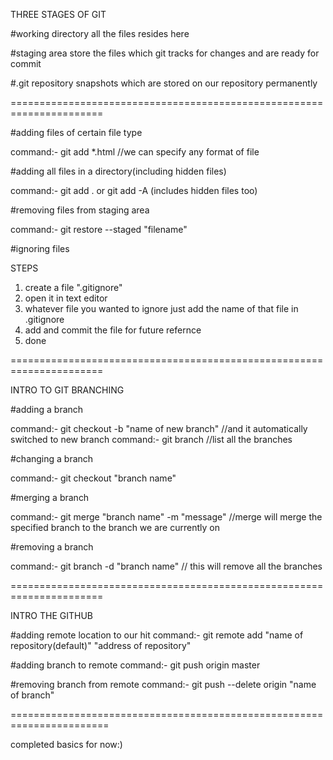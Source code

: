 THREE STAGES OF GIT

#working directory
all the files resides here


#staging area
store the files which git tracks for changes and are ready for commit


#.git repository
snapshots which are stored on our repository permanently


======================================================================

#adding files of certain file type

command:- git add *.html  //we can specify any format of file


#adding all files in a directory(including hidden files)

command:- git add . or git add -A (includes hidden files too)


#removing files from staging area

command:- git restore --staged "filename" 


#ignoring files

STEPS
1. create a file ".gitignore"
2. open it in text editor
3. whatever file you wanted to ignore just add the name of that file in .gitignore
4. add and commit the file for future refernce
5. done

======================================================================


INTRO TO GIT BRANCHING

#adding a branch

command:- git checkout -b "name of new branch" //and it automatically switched to new branch
command:- git branch //list all the branches

#changing a branch

command:- git checkout "branch name"

#merging a branch

command:- git merge "branch name" -m "message" //merge will merge the specified branch to the branch we are currently on

#removing a branch

command:- git branch -d "branch name"  // this will remove all the branches


======================================================================

INTRO THE GITHUB

#adding remote location to our hit
command:- git remote add "name of repository(default)" "address of repository"

#adding branch to remote
command:- git push origin master

#removing branch from remote
command:- git push --delete origin "name of branch" 
 
=======================================================================

completed basics for now:)

